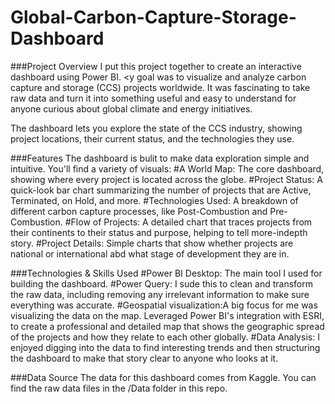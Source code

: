 # Global-Carbon-Capture-Storage-Dashboard

###Project Overview
I put this project together to create an interactive dashboard using Power BI. <y goal was to visualize and analyze carbon capture and storage (CCS) projects worldwide. It was fascinating to take raw data and turn it into something useful and easy to understand for anyone curious about global climate and energy initiatives.

The dashboard lets you explore the state of the CCS industry, showing project locations, their current status, and the technologies they use.

###Features
The dashboard is bulit to make data exploration simple and intuitive. You'll find a variety of visuals:
#A World Map: The core dashboard, showing where every project is located across the globe.
#Project Status: A quick-look bar chart summarizing the number of projects that are Active, Terminated, on Hold, and more.
#Technologies Used: A breakdown of different carbon capture processes, like Post-Combustion and Pre-Combustion.
#Flow of Projects: A detailed chart that traces projects from their continents to their status and purpose, helping to tell more-indepth story.
#Project Details: Simple charts that show whether projects are national or international abd what stage of development they are in.

###Technologies & Skills Used
#Power BI Desktop: The main tool I used for building the dashboard.
#Power Query: I sude this to clean and transform the raw data, including removing any irrelevant information to make sure everything was accurate.
#Geospatial visualization:A big focus for me was visualizing the data on the map. Leveraged Power BI's integration with ESRI, to create a professional and detailed map that shows the geographic spread of the projects and how they relate to each other globally.
#Data Analysis: I enjoyed digging into the data to find interesting trends and then structuring the dashboard to make that story clear to anyone who looks at it.

###Data Source
The data for this dashboard comes from Kaggle. You can find the raw data files in the /Data folder in this repo.
